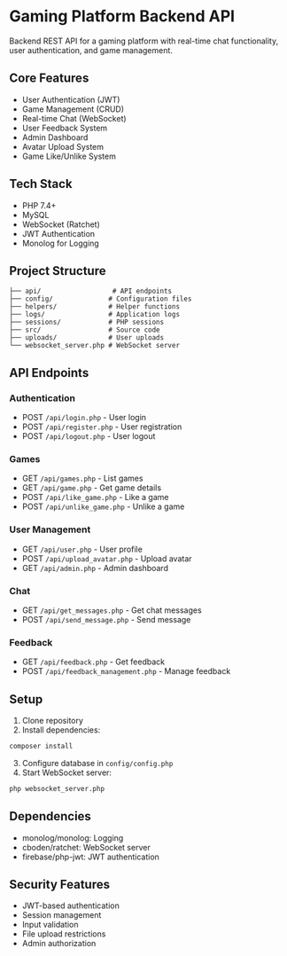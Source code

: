 # Gaming Platform Backend API

Backend REST API for a gaming platform with real-time chat functionality, user authentication, and game management.

## Core Features

- User Authentication (JWT)
- Game Management (CRUD)
- Real-time Chat (WebSocket)
- User Feedback System
- Admin Dashboard
- Avatar Upload System
- Game Like/Unlike System

## Tech Stack

- PHP 7.4+
- MySQL
- WebSocket (Ratchet)
- JWT Authentication
- Monolog for Logging

## Project Structure

```
├── api/                  # API endpoints
├── config/              # Configuration files
├── helpers/             # Helper functions
├── logs/                # Application logs
├── sessions/            # PHP sessions
├── src/                 # Source code
├── uploads/             # User uploads
└── websocket_server.php # WebSocket server
```

## API Endpoints

### Authentication
- POST `/api/login.php` - User login
- POST `/api/register.php` - User registration
- POST `/api/logout.php` - User logout

### Games
- GET `/api/games.php` - List games
- GET `/api/game.php` - Get game details
- POST `/api/like_game.php` - Like a game
- POST `/api/unlike_game.php` - Unlike a game

### User Management
- GET `/api/user.php` - User profile
- POST `/api/upload_avatar.php` - Upload avatar
- GET `/api/admin.php` - Admin dashboard

### Chat
- GET `/api/get_messages.php` - Get chat messages
- POST `/api/send_message.php` - Send message

### Feedback
- GET `/api/feedback.php` - Get feedback
- POST `/api/feedback_management.php` - Manage feedback

## Setup

1. Clone repository
2. Install dependencies:
```bash
composer install
```
3. Configure database in `config/config.php`
4. Start WebSocket server:
```bash
php websocket_server.php
```

## Dependencies

- monolog/monolog: Logging
- cboden/ratchet: WebSocket server
- firebase/php-jwt: JWT authentication

## Security Features

- JWT-based authentication
- Session management
- Input validation
- File upload restrictions
- Admin authorization
